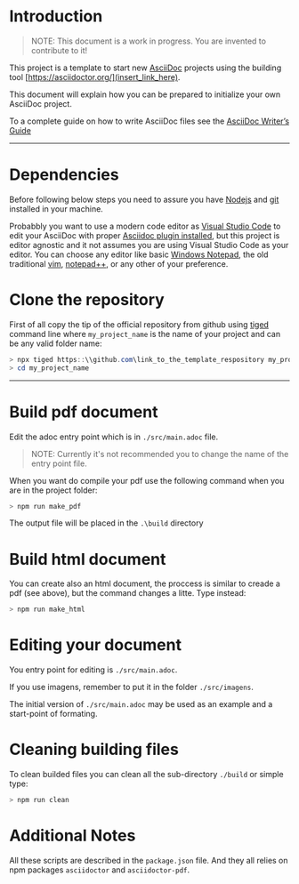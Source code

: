 # Introduction

> NOTE: This document is a work in progress. You are invented to contribute to it! 

This project is a template to start new [AsciiDoc](https://asciidoc.org/) projects using the building tool [https://asciidoctor.org/](insert_link_here).

This document will explain how you can be prepared to initialize your own AsciiDoc project.

To a complete guide on how to write AsciiDoc files see the [AsciiDoc Writer’s Guide](https://asciidoctor.org/docs/asciidoc-writers-guide/)

---

# Dependencies

Before following below steps you need to assure you have [Nodejs](https://nodejs.org/en/) and [git](https://git-scm.com/downloads) installed in your machine.

Probabbly you want to use a modern code editor as [Visual Studio Code](https://code.visualstudio.com/) to edit your AsciiDoc with proper [Asciidoc plugin installed](https://marketplace.visualstudio.com/items?itemName=asciidoctor.asciidoctor-vscode), but this project is editor agnostic and it not assumes you are using Visual Studio Code as your editor. You can choose any editor like basic [Windows Notepad](https://en.wikipedia.org/wiki/Windows_Notepad), the old traditional [vim](https://www.vim.org/), [notepad++](https://notepad-plus-plus.org/downloads/), or any other of your preference.

# Clone the repository

First of all copy the tip of the official repository from github using [tiged](https://github.com/tiged/tiged) command line where `my_project_name` is the name of your project and can be any valid folder name:


```powershell
> npx tiged https::\\github.com\link_to_the_template_respository my_project_name
> cd my_project_name 
```

---

# Build pdf document

Edit the adoc entry point which is in `./src/main.adoc` file.

> NOTE: Currently it's not recommended you  to change the name of the entry point file.

When you want do compile your pdf use the following command when you are in the project folder:

```powershell
> npm run make_pdf
```

The output file will be placed in the `.\build` directory

# Build html document

You can create also an html document, the proccess is similar to creade a pdf (see above), but the command changes a litte. Type instead:

```powershell
> npm run make_html
```

# Editing your document

You entry point for editing is `./src/main.adoc`.

If you use imagens, remember to put it in the folder `./src/imagens`.

The initial version of `./src/main.adoc` may be used as an example and a start-point of formating.

# Cleaning building files

To clean builded files you can clean all the sub-directory `./build` or simple type:

```Powershell
> npm run clean
```

# Additional Notes

All these scripts are described in the `package.json` file. And they all relies on npm packages `asciidoctor` and `asciidoctor-pdf`.




